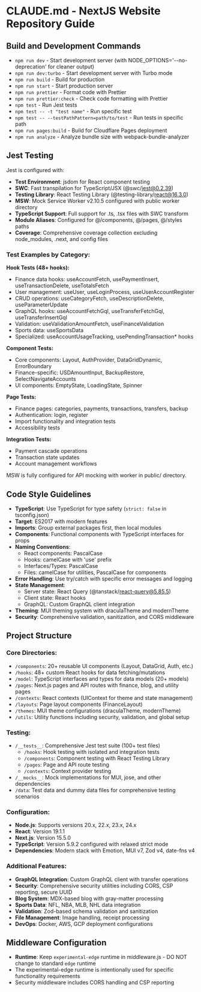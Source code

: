 # CLAUDE.md - NextJS Website Repository Guide

## Build and Development Commands

- `npm run dev` - Start development server (with NODE_OPTIONS='--no-deprecation' for cleaner output)
- `npm run dev:turbo` - Start development server with Turbo mode
- `npm run build` - Build for production
- `npm run start` - Start production server
- `npm run prettier` - Format code with Prettier
- `npm run prettier:check` - Check code formatting with Prettier
- `npm test` - Run Jest tests
- `npm test -- -t "test name"` - Run specific test
- `npm test -- --testPathPattern=path/to/test` - Run tests in specific path
- `npm run pages:build` - Build for Cloudflare Pages deployment
- `npm run analyze` - Analyze bundle size with webpack-bundle-analyzer

## Jest Testing

Jest is configured with:

- **Test Environment**: jsdom for React component testing
- **SWC**: Fast transpilation for TypeScript/JSX (@swc/jest@0.2.39)
- **Testing Library**: React Testing Library (@testing-library/react@16.3.0)
- **MSW**: Mock Service Worker v2.10.5 configured with public worker directory
- **TypeScript Support**: Full support for .ts, .tsx files with SWC transform
- **Module Aliases**: Configured for @/components, @/pages, @/styles paths
- **Coverage**: Comprehensive coverage collection excluding node_modules, .next, and config files

### Test Examples by Category:

**Hook Tests (48+ hooks):**

- Finance data hooks: useAccountFetch, usePaymentInsert, useTransactionDelete, useTotalsFetch
- User management: useUser, useLoginProcess, useUserAccountRegister
- CRUD operations: useCategoryFetch, useDescriptionDelete, useParameterUpdate
- GraphQL hooks: useAccountFetchGql, useTransferFetchGql, useTransferInsertGql
- Validation: useValidationAmountFetch, useFinanceValidation
- Sports data: useSportsData
- Specialized: useAccountUsageTracking, usePendingTransaction\* hooks

**Component Tests:**

- Core components: Layout, AuthProvider, DataGridDynamic, ErrorBoundary
- Finance-specific: USDAmountInput, BackupRestore, SelectNavigateAccounts
- UI components: EmptyState, LoadingState, Spinner

**Page Tests:**

- Finance pages: categories, payments, transactions, transfers, backup
- Authentication: login, register
- Import functionality and integration tests
- Accessibility tests

**Integration Tests:**

- Payment cascade operations
- Transaction state updates
- Account management workflows

MSW is fully configured for API mocking with worker in public/ directory.

## Code Style Guidelines

- **TypeScript**: Use TypeScript for type safety (`strict: false` in tsconfig.json)
- **Target**: ES2017 with modern features
- **Imports**: Group external packages first, then local modules
- **Components**: Functional components with TypeScript interfaces for props
- **Naming Conventions**:
  - React components: PascalCase
  - Hooks: camelCase with 'use' prefix
  - Interfaces/Types: PascalCase
  - Files: camelCase for utilities, PascalCase for components
- **Error Handling**: Use try/catch with specific error messages and logging
- **State Management**:
  - Server state: React Query (@tanstack/react-query@5.85.5)
  - Client state: React hooks
  - GraphQL: Custom GraphQL client integration
- **Theming**: MUI theming system with draculaTheme and modernTheme
- **Security**: Comprehensive validation, sanitization, and CORS middleware

## Project Structure

### Core Directories:

- `/components`: 20+ reusable UI components (Layout, DataGrid, Auth, etc.)
- `/hooks`: 48+ custom React hooks for data fetching/mutations
- `/model`: TypeScript interfaces and types for data models (20+ models)
- `/pages`: Next.js pages and API routes with finance, blog, and utility pages
- `/contexts`: React contexts (UIContext for theme and state management)
- `/layouts`: Page layout components (FinanceLayout)
- `/themes`: MUI theme configurations (draculaTheme, modernTheme)
- `/utils`: Utility functions including security, validation, and global setup

### Testing:

- `/__tests__`: Comprehensive Jest test suite (100+ test files)
  - `/hooks`: Hook testing with isolated and integration tests
  - `/components`: Component testing with React Testing Library
  - `/pages`: Page and API route testing
  - `/contexts`: Context provider testing
- `/__mocks__`: Mock implementations for MUI, jose, and other dependencies
- `/data`: Test data and dummy data files for comprehensive testing scenarios

### Configuration:

- **Node.js**: Supports versions 20.x, 22.x, 23.x, 24.x
- **React**: Version 19.1.1
- **Next.js**: Version 15.5.0
- **TypeScript**: Version 5.9.2 configured with relaxed strict mode
- **Dependencies**: Modern stack with Emotion, MUI v7, Zod v4, date-fns v4

### Additional Features:

- **GraphQL Integration**: Custom GraphQL client with transfer operations
- **Security**: Comprehensive security utilities including CORS, CSP reporting, secure UUID
- **Blog System**: MDX-based blog with gray-matter processing
- **Sports Data**: NFL, NBA, MLB, NHL data integration
- **Validation**: Zod-based schema validation and sanitization
- **File Management**: Image handling, receipt processing
- **DevOps**: Docker, AWS, GCP deployment configurations

## Middleware Configuration

- **Runtime**: Keep `experimental-edge` runtime in middleware.js - DO NOT change to standard `edge` runtime
- The experimental-edge runtime is intentionally used for specific functionality requirements
- Security middleware includes CORS handling and CSP reporting
